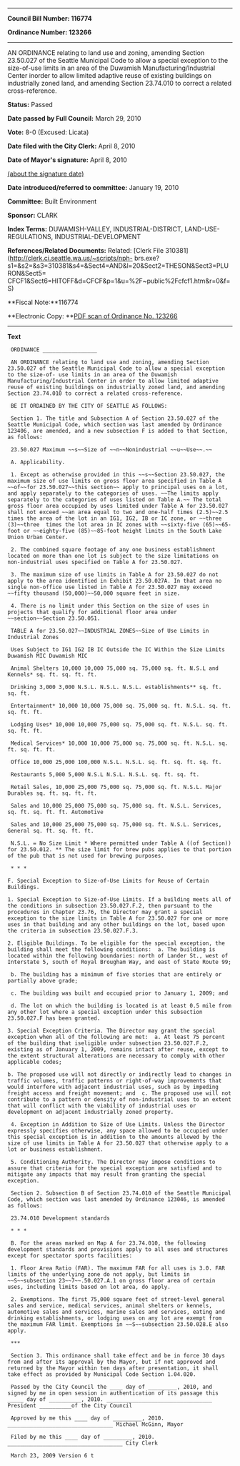 

********

**Council Bill Number: 116774**
   
**Ordinance Number: 123266**
********

 AN ORDINANCE relating to land use and zoning, amending Section 23.50.027 of the Seattle Municipal Code to allow a special exception to the size-of-use limits in an area of the Duwamish Manufacturing/Industrial Center inorder to allow limited adaptive reuse of existing buildings on industrially zoned land, and amending Section 23.74.010 to correct a related cross-reference.

**Status:** Passed
   
**Date passed by Full Council:** March 29, 2010
   
**Vote:** 8-0 (Excused: Licata)
   
**Date filed with the City Clerk:** April 8, 2010
   
**Date of Mayor's signature:** April 8, 2010
   
[(about the signature date)](/~public/approvaldate.htm)
   
   
   
**Date introduced/referred to committee:** January 19, 2010
   
**Committee:** Built Environment
   
**Sponsor:** CLARK
   
   
**Index Terms:** DUWAMISH-VALLEY, INDUSTRIAL-DISTRICT, LAND-USE-REGULATIONS, INDUSTRIAL-DEVELOPMENT

**References/Related Documents:** Related: [Clerk File 310381](http://clerk.ci.seattle.wa.us/~scripts/nph-
brs.exe?s1=&s2=&s3=310381&s4=&Sect4=AND&l=20&Sect2=THESON&Sect3=PLURON&Sect5=
CFCF1&Sect6=HITOFF&d=CFCF&p=1&u=%2F~public%2Fcfcf1.htm&r=0&f=S)

**Fiscal Note:**116774

**Electronic Copy: **[PDF scan of Ordinance No. 123266](/~archives/Ordinances/Ord_123266.pdf)

********

**Text**
   
```
 ORDINANCE _________________

 AN ORDINANCE relating to land use and zoning, amending Section 23.50.027 of the Seattle Municipal Code to allow a special exception to the size-of- use limits in an area of the Duwamish Manufacturing/Industrial Center in order to allow limited adaptive reuse of existing buildings on industrially zoned land, and amending Section 23.74.010 to correct a related cross-reference.

 BE IT ORDAINED BY THE CITY OF SEATTLE AS FOLLOWS:

 Section 1. The title and Subsection A of Section 23.50.027 of the Seattle Municipal Code, which section was last amended by Ordinance 123406, are amended, and a new subsection F is added to that Section, as follows:

 23.50.027 Maximum ~~s~~Size of ~~n~~Nonindustrial ~~u~~Use~~.~~

 A. Applicability.

 1. Except as otherwise provided in this ~~s~~Section 23.50.027, the maximum size of use limits on gross floor area specified in Table A ~~of~~for 23.50.027~~this section~~ apply to principal uses on a lot, and apply separately to the categories of uses. ~~The limits apply separately to the categories of uses listed on Table A.~~ The total gross floor area occupied by uses limited under Table A for 23.50.027 shall not exceed ~~an area equal to two and one-half times (2.5)~~2.5 times the area of the lot in an IG1, IG2, IB or IC zone, or ~~three (3)~~three  times the lot area in IC zones with ~~sixty-five (65)~~65-foot or ~~eighty-five (85)~~85-foot height limits in the South Lake Union Urban Center.

 2. The combined square footage of any one business establishment located on more than one lot is subject to the size limitations on non-industrial uses specified on Table A for 23.50.027.

 3. The maximum size of use limits in Table A for 23.50.027 do not apply to the area identified in Exhibit 23.50.027A. In that area no single non-office use listed in Table A for 23.50.027 may exceed ~~fifty thousand (50,000)~~50,000 square feet in size.

 4. There is no limit under this Section on the size of uses in projects that qualify for additional floor area under ~~section~~Section 23.50.051.

 TABLE A for 23.50.027~~INDUSTRIAL ZONES~~Size of Use Limits in Industrial Zones

 Uses Subject to IG1 IG2 IB IC Outside the IC Within the Size Limits Duwamish MIC Duwamish MIC

 Animal Shelters 10,000 10,000 75,000 sq. 75,000 sq. ft. N.S.L and Kennels* sq. ft. sq. ft. ft.

 Drinking 3,000 3,000 N.S.L. N.S.L. N.S.L. establishments** sq. ft. sq. ft.

 Entertainment* 10,000 10,000 75,000 sq. 75,000 sq. ft. N.S.L. sq. ft. sq. ft. ft.

 Lodging Uses* 10,000 10,000 75,000 sq. 75,000 sq. ft. N.S.L. sq. ft. sq. ft. ft.

 Medical Services* 10,000 10,000 75,000 sq. 75,000 sq. ft. N.S.L. sq. ft. sq. ft. ft.

 Office 10,000 25,000 100,000 N.S.L. N.S.L. sq. ft. sq. ft. sq. ft.

 Restaurants 5,000 5,000 N.S.L N.S.L. N.S.L. sq. ft. sq. ft.

 Retail Sales, 10,000 25,000 75,000 sq. 75,000 sq. ft. N.S.L. Major Durables sq. ft. sq. ft. ft.

 Sales and 10,000 25,000 75,000 sq. 75,000 sq. ft. N.S.L. Services, sq. ft. sq. ft. ft. Automotive

 Sales and 10,000 25,000 75,000 sq. 75,000 sq. ft. N.S.L. Services, General sq. ft. sq. ft. ft.

 N.S.L. = No Size Limit * Where permitted under Table A ((of Section)) for 23.50.012. ** The size limit for brew pubs applies to that portion of the pub that is not used for brewing purposes.

 * * *

F. Special Exception to Size-of-Use Limits for Reuse of Certain Buildings.

1. Special Exception to Size-of-Use Limits. If a building meets all of the conditions in subsection 23.50.027.F.2, then pursuant to the procedures in Chapter 23.76, the Director may grant a special exception to the size limits in Table A for 23.50.027 for one or more uses in that building and any other buildings on the lot, based upon the criteria in subsection 23.50.027.F.3.

2. Eligible Buildings. To be eligible for the special exception, the building shall meet the following conditions:  a. The building is located within the following boundaries: north of Lander St., west of Interstate 5, south of Royal Brougham Way, and east of State Route 99;

 b. The building has a minimum of five stories that are entirely or partially above grade;

 c. The building was built and occupied prior to January 1, 2009; and

 d. The lot on which the building is located is at least 0.5 mile from any other lot where a special exception under this subsection 23.50.027.F has been granted.

3. Special Exception Criteria. The Director may grant the special exception when all of the following are met:  a. At least 75 percent of the building that iseligible under subsection 23.50.027.F.2, existing as of January 1, 2009, remains intact after reuse, except to the extent structural alterations are necessary to comply with other applicable codes;

b. The proposed use will not directly or indirectly lead to changes in traffic volumes, traffic patterns or right-of-way improvements that would interfere with adjacent industrial uses, such as by impeding freight access and freight movement; and  c. The proposed use will not contribute to a pattern or density of non-industrial uses to an extent that will conflict with the viability of industrial uses or development on adjacent industrially zoned property.

 4. Exception in Addition to Size of Use Limits. Unless the Director expressly specifies otherwise, any space allowed to be occupied under this special exception is in addition to the amounts allowed by the size of use limits in Table A for 23.50.027 that otherwise apply to a lot or business establishment.

 5. Conditioning Authority. The Director may impose conditions to assure that criteria for the special exception are satisfied and to mitigate any impacts that may result from granting the special exception.

 Section 2. Subsection B of Section 23.74.010 of the Seattle Municipal Code, which section was last amended by Ordinance 123046, is amended as follows:

 23.74.010 Development standards

 * * *

 B. For the areas marked on Map A for 23.74.010, the following development standards and provisions apply to all uses and structures except for spectator sports facilities:

 1. Floor Area Ratio (FAR). The maximum FAR for all uses is 3.0. FAR limits of the underlying zone do not apply, but limits in ~~S~~subsection 23~~7~~.50.027.A.1 on gross floor area of certain uses, including limits based on lot area, do apply.

 2. Exemptions. The first 75,000 square feet of street-level general sales and service, medical services, animal shelters or kennels, automotive sales and services, marine sales and services, eating and drinking establishments, or lodging uses on any lot are exempt from the maximum FAR limit. Exemptions in ~~S~~subsection 23.50.028.E also apply.

 ***

 Section 3. This ordinance shall take effect and be in force 30 days from and after its approval by the Mayor, but if not approved and returned by the Mayor within ten days after presentation, it shall take effect as provided by Municipal Code Section 1.04.020.

 Passed by the City Council the ____ day of _________, 2010, and signed by me in open session in authentication of its passage this _____ day of __________, 2010. _________________________________ President __________of the City Council

 Approved by me this ____ day of _________, 2010. _________________________________ Michael McGinn, Mayor

 Filed by me this ____ day of _________, 2010. ____________________________________ City Clerk

 March 23, 2009 Version 6 t

```
